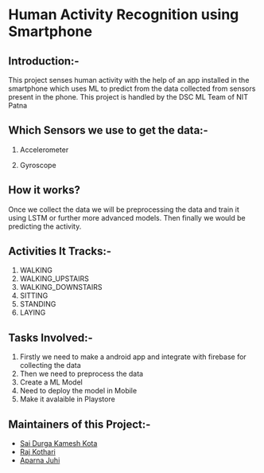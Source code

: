 # Human Activity Recognition using Smartphone

## Introduction:-

This project senses human activity with the help of an app installed in the smartphone which uses ML to predict from the data collected from sensors present in the phone. This project is handled by the DSC ML Team of NIT Patna

## Which Sensors we use to get the data:-

1. Accelerometer

2. Gyroscope

## How it works?

Once we collect the data we will be preprocessing the data and train it using LSTM or further more advanced models. Then finally we would be predicting the activity.

## Activities It Tracks:-

1. WALKING
2. WALKING_UPSTAIRS
3. WALKING_DOWNSTAIRS
4. SITTING
5. STANDING
6. LAYING


## Tasks Involved:-

1. Firstly we need to make a android app and integrate with firebase for collecting the data
2. Then we need to preprocess the data
3. Create a ML Model
4. Need to deploy the model in Mobile
5. Make it avalaible in Playstore

## Maintainers of this Project:-

* [Sai Durga Kamesh Kota](https://github.com/ksdkamesh99)
* [Raj Kothari](https://github.com/rajkothari634)
* [Aparna Juhi](https://github.com/AparnaJuhi)
